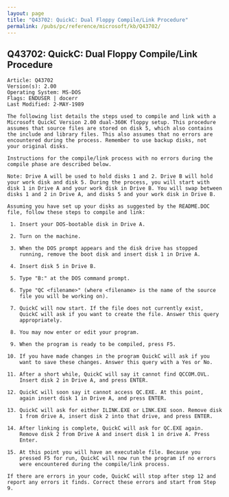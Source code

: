 ```yaml
---
layout: page
title: "Q43702: QuickC: Dual Floppy Compile/Link Procedure"
permalink: /pubs/pc/reference/microsoft/kb/Q43702/
---
```


## Q43702: QuickC: Dual Floppy Compile/Link Procedure

	Article: Q43702
	Version(s): 2.00
	Operating System: MS-DOS
	Flags: ENDUSER | docerr
	Last Modified: 2-MAY-1989
	
	The following list details the steps used to compile and link with a
	Microsoft QuickC Version 2.00 dual-360K floppy setup. This procedure
	assumes that source files are stored on disk 5, which also contains
	the include and library files. This also assumes that no errors are
	encountered during the process. Remember to use backup disks, not
	your original disks.
	
	Instructions for the compile/link process with no errors during the
	compile phase are described below.
	
	Note: Drive A will be used to hold disks 1 and 2. Drive B will hold
	your work disk and disk 5. During the process, you will start with
	disk 1 in Drive A and your work disk in Drive B. You will swap between
	disks 1 and 2 in Drive A, and disks 5 and your work disk in Drive B.
	
	Assuming you have set up your disks as suggested by the README.DOC
	file, follow these steps to compile and link:
	
	 1. Insert your DOS-bootable disk in Drive A.
	
	 2. Turn on the machine.
	
	 3. When the DOS prompt appears and the disk drive has stopped
	    running, remove the boot disk and insert disk 1 in Drive A.
	
	 4. Insert disk 5 in Drive B.
	
	 5. Type "B:" at the DOS command prompt.
	
	 6. Type "QC <filename>" (where <filename> is the name of the source
	    file you will be working on).
	
	 7. QuickC will now start. If the file does not currently exist,
	    QuickC will ask if you want to create the file. Answer this query
	    appropriately.
	
	 8. You may now enter or edit your program.
	
	 9. When the program is ready to be compiled, press F5.
	
	10. If you have made changes in the program QuickC will ask if you
	    want to save these changes. Answer this query with a Yes or No.
	
	11. After a short while, QuickC will say it cannot find QCCOM.OVL.
	    Insert disk 2 in Drive A, and press ENTER.
	
	12. QuickC will soon say it cannot access QC.EXE. At this point,
	    again insert disk 1 in Drive A, and press ENTER.
	
	13. QuickC will ask for either ILINK.EXE or LINK.EXE soon. Remove disk
	    1 from drive A, insert disk 2 into that drive, and press ENTER.
	
	14. After linking is complete, QuickC will ask for QC.EXE again.
	    Remove disk 2 from Drive A and insert disk 1 in drive A. Press
	    Enter.
	
	15. At this point you will have an executable file. Because you
	    pressed F5 for run, QuickC will now run the program if no errors
	    were encountered during the compile/link process.
	
	If there are errors in your code, QuickC will stop after step 12 and
	report any errors it finds. Correct these errors and start from Step
	9.
